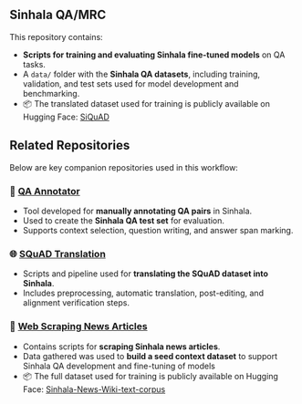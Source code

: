 ## Sinhala QA/MRC 

This repository contains:

- **Scripts for training and evaluating Sinhala fine-tuned models** on QA tasks.
- A `data/` folder with the **Sinhala QA datasets**, including training, validation, and test sets used for model development and benchmarking.
- 📦 The translated dataset used for training is publicly available on Hugging Face: [SiQuAD](https://huggingface.co/datasets/janani-rane/SiQuAD)


## Related Repositories

Below are key companion repositories used in this workflow:

### 🧠 [QA Annotator](https://github.com/j-ranasinghe/qa_annotator)

- Tool developed for **manually annotating QA pairs** in Sinhala.
- Used to create the **Sinhala QA test set** for evaluation.
- Supports context selection, question writing, and answer span marking.

### 🌐 [SQuAD Translation](https://github.com/j-ranasinghe/SQuAD-Translation)

- Scripts and pipeline used for **translating the SQuAD dataset into Sinhala**.
- Includes preprocessing, automatic translation, post-editing, and alignment verification steps.

### 📰 [Web Scraping News Articles](https://github.com/j-ranasinghe/Web-Scraping-News-Articles)

- Contains scripts for **scraping Sinhala news articles**.
- Data gathered was used to **build a seed context dataset** to support Sinhala QA development and fine-tuning of models
- 📦 The full dataset used for training is publicly available on Hugging Face: [Sinhala-News-Wiki-text-corpus](https://huggingface.co/datasets/janani-rane/Sinhala-News-Wiki-text-corpus)



